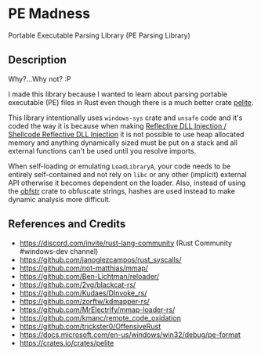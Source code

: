 # PE Madness

Portable Executable Parsing Library (PE Parsing Library)

## Description

Why?...Why not? :P

I made this library because I wanted to learn about parsing portable executable (PE) files in Rust even though there is a much better crate [pelite](https://docs.rs/pelite/latest/pelite/).

This library intentionally uses `windows-sys` crate and `unsafe` code and it's coded the way it is because when making [Reflective DLL Injection / Shellcode Reflective DLL Injection](https://github.com/memN0ps/srdi-rs) it is not possible to use heap allocated memory and anything dynamically sized must be put on a stack and all external functions can't be used until you resolve imports.

When self-loading or emulating `LoadLibraryA`, your code needs to be entirely self-contained and not rely on `libc` or any other (implicit) external API otherwise it becomes dependent on the loader. Also, instead of using the [obfstr](https://crates.io/crates/obfstr) crate to obfuscate strings, hashes are used instead to make dynamic analysis more difficult.


## References and Credits

* https://discord.com/invite/rust-lang-community (Rust Community #windows-dev channel)
* https://github.com/janoglezcampos/rust_syscalls/
* https://github.com/not-matthias/mmap/
* https://github.com/Ben-Lichtman/reloader/
* https://github.com/2vg/blackcat-rs/
* https://github.com/Kudaes/DInvoke_rs/
* https://github.com/zorftw/kdmapper-rs/
* https://github.com/MrElectrify/mmap-loader-rs/
* https://github.com/kmanc/remote_code_oxidation
* https://github.com/trickster0/OffensiveRust
* https://docs.microsoft.com/en-us/windows/win32/debug/pe-format
* https://crates.io/crates/pelite